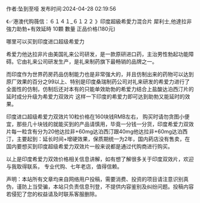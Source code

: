<p>作者:坠到至哑 发布时间:2024-04-28 02:19:56</p>
<p>《✅港澳代购薇信：６１４１_６１２２ 》印度超級希愛力混合片 犀利士,他達拉非 強力助勃+有效延時 10顆 數量 正品价格(180元) </p>
									<p>哪里可以买到印度进口超级希爱力</p><p></p><p>希爱力他达拉非片由美国礼来公司研发，是一款原研进口药，主治男性勃起功能障碍。它由礼来公司研发生产，是礼来制药旗下最畅销的品牌之一。</p><p>而印度作为世界药房药品仿制能力也是非常强大的，并且仿制出来的药物可以达到原厂效果的百分之99以上、特别是印度桑瑞制药公司对礼来研发的希爱力进行了全面性的仿制，仿制后还对本有的只能单效助勃的希爱力结合上盐酸达泊西汀片的延时成分升级为希爱力双效片 这样一下印度的希爱力即可达到助勃又能延时的效果。</p><p>印度进口超级希爱力双效片10粒价格在160块钱RMB左右， 购买时请勿贪图小便宜，那些几十块钱的就能买到的产品请慎用，毕竟一分钱一分货，印度希爱力双效片每一粒含有分为20他达拉非+60mg达泊西汀跟40mg他达拉非+60mg达泊西汀，主要起到：延长时间+增硬效果，保质期统一为2年，国内葯店没有售卖，在国内要想买到印度超级希爱力双效片一般来说都是通过代购商进行购买。</p><p></p><p>以上是印度希爱力双效价格相关信息讲解，如有想了解很多关于印度双效片，欢迎与我取得联系， 专业代购、七年老店，值得信赖。</p>				声明：本站所有文章均来自网络用户投稿，需要消费、投资的项目请注意识别真伪，谨防上当受骗，本站只负责信息刊登，不提供内容鉴别及纠纷问题。投稿内容若侵犯了您的权益请及时联系客服删除。				
